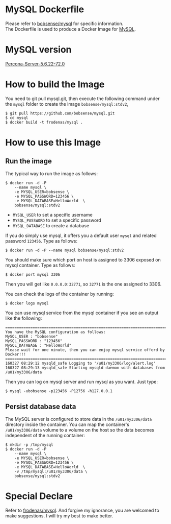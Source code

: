 # MySQL Dockerfile

Please refer to [bobsense/mysql](https://github.com/bobsense/mysql) for specific information.  
The Dockerfile is used to produce a Docker Image for [MySQL](http://www.mysql.com).

# MySQL version

[Percona-Server-5.6.22-72.0](http://www.percona.com/downloads/Percona-Server-5.6/)

# How to build the Image

You need to git pull mysql.git, then execute the following command under the `mysql` folder to 
create the image `bobsense/mysql:stdv2`,

```
$ git pull https://github.com/bobsense/mysql.git
$ cd mysql
$ docker build -t frodenas/mysql .
```

# How to use this Image

## Run the image

The typical way to run the image as follows:

```
$ docker run -d -P 
    --name mysql \
    -e MYSQL_USER=bobsense \
    -e MYSQL_PASSWORD=123456 \
    -e MYSQL_DATABASE=HelloWorld  \
    bobsense/mysql:stdv2
```

* `MYSQL_USER` to set a specific username
* `MYSQL_PASSWORD` to set a specific password
* `MYSQL_DATABASE` to create a database

If you do simply use mysql, it offers you a default user `mysql` and related password `123456`. Type as follows:

```
$ docker run -d -P --name mysql bobsense/mysql:stdv2
```

You should make sure which port on host is assigned to 3306 exposed on mysql container. Type as follows:

```
$ docker port mysql 3306
```

Then you will get like `0.0.0.0:32771`, so `32771` is the one assigned to 3306.

You can check the logs of the container by running:

```
$ docker logs mysql
```

You can use mysql service from the mysql container if you see an output like the following:

```
========================================================================
You have the MySQL configuration as follows:
MySQL_USER : "bobsense"
MySQL_PASSWORD : "123456"
MySQL_DATABASE : "HelloWorld"
Please wait for one minute, then you can enjoy mysql service offerd by Docker!!!
========================================================================
160327 08:29:12 mysqld_safe Logging to '/u01/my3306/log/alert.log'
160327 08:29:13 mysqld_safe Starting mysqld daemon with databases from /u01/my3306/data
```

Then you can log on mysql server and run mysql as you want. Just type:

```
$ mysql -ubobsense -p123456 -P12756 -h127.0.0.1
```

## Persist database data

The MySQL server is configured to store data in the `/u01/my3306/data` directory inside the container. You can map the
container's `/u01/my3306/data` volume to a volume on the host so the data becomes independent of the running container:

```
$ mkdir -p /tmp/mysql
$ docker run -d -P 
    --name mysql \
    -e MYSQL_USER=bobsense \
    -e MYSQL_PASSWORD=123456 \
    -e MYSQL_DATABASE=HelloWorld  \
    -v /tmp/mysql:/u01/my3306/data \
    bobsense/mysql:stdv2
```

# Special Declare
Refer to [frodenas/mysql](https://hub.docker.com/r/frodenas/mysql/).
And forgive my ignorance, you are welcomed to make suggestions. I will try my best to make better.
